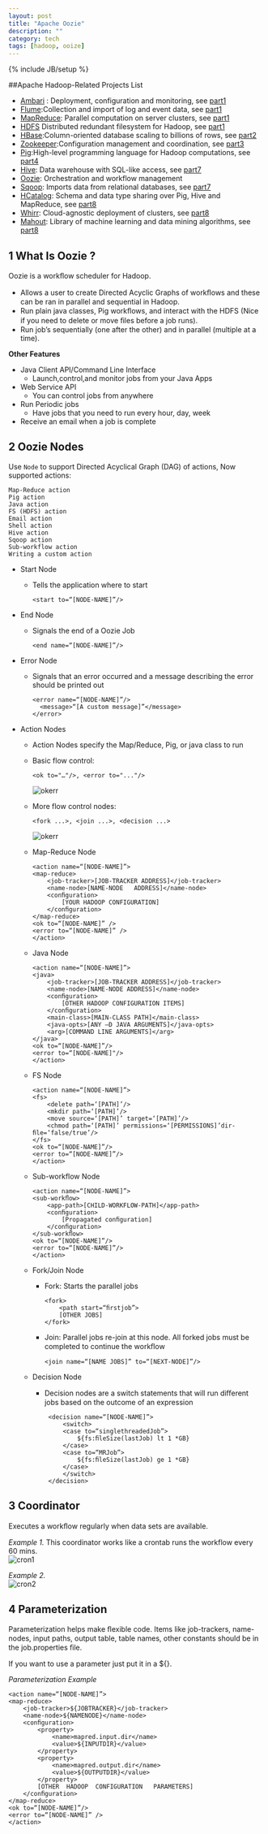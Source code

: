 ```yaml
---
layout: post
title: "Apache Oozie"
description: ""
category: tech
tags: [hadoop, ooize]
---
```

{% include JB/setup %}

##Apache Hadoop-Related Projects List

- [Ambari][1] : Deployment, configuration and monitoring, see [part1][20]
- [Flume][2]:Collection and import of log and event data, see [part1][20]
- [MapReduce][4]: Parallel computation on server clusters, see [part1][20]
- [HDFS][5] Distributed redundant filesystem for Hadoop, see [part1][20]
- [HBase][3]:Column-oriented database scaling to billions of rows, see [part2][21]
- [Zookeeper][6]:Configuration management and coordination, see [part3][22]
- [Pig][7]:High-level programming language for Hadoop computations, see [part4][23]
- [Hive][8]: Data warehouse with SQL-like access, see [part7][25]
- [Oozie][9]: Orchestration and workflow management
- [Sqoop][10]: Imports data from relational databases, see [part7][25]
- [HCatalog][11]: Schema and data type sharing over Pig, Hive and MapReduce, see [part8][26]
- [Whirr][12]: Cloud-agnostic deployment of clusters, see [part8][26]
- [Mahout][13]: Library of machine learning and data mining algorithms, see [part8][26]

<!--break-->

## 1 What Is Oozie ?
Oozie is a workﬂow	scheduler for Hadoop. 

* Allows a user to create Directed Acyclic Graphs of workﬂows and these can be ran in parallel and sequential in Hadoop. 
* Run plain	java classes, Pig workﬂows,	and	interact with the HDFS (Nice if you need to delete or move ﬁles before	a job runs). 
* Run job’s sequentially (one after the other) and in parallel (multiple at a time).

__Other	Features__  

* Java Client API/Command Line	Interface
  * Launch,control,and monitor jobs from your Java Apps
* Web Service API	
  * You can control jobs from anywhere	
* Run Periodic jobs	
  * Have jobs that you need to run every hour, day, week
* Receive an email when a job is complete

## 2 Oozie Nodes
Use `Node` to support Directed Acyclical Graph (DAG) of actions, Now supported actions:

    Map-Reduce action
    Pig action
    Java action
    FS (HDFS) action
    Email action
    Shell action
    Hive action
    Sqoop action
    Sub-workflow action
    Writing a custom action

* Start	Node
  * Tells the application where to start

        <start to=“[NODE-NAME]”/>

* End Node
  * Signals the end of a Oozie Job

        <end name=“[NODE-NAME]”/>

* Error	Node
  * Signals that an error occurred and a message	describing the error should be printed out
  
        <error name=“[NODE-NAME]”/>
          <message>“[A custom message]”</message>
        </error>

* Action Nodes
  * Action Nodes specify the Map/Reduce, Pig, or java class to run
  * Basic flow control: 

        <ok to="…"/>, <error to="..."/>  
    ![okerr](/assets/2013-03-04-oozie/okerror.png)
  * More flow control nodes:
  
        <fork ...>, <join ...>, <decision ...>  
    ![okerr](/assets/2013-03-04-oozie/flowctl.png)
  * Map-Reduce Node
  
        <action name=“[NODE-NAME]”>
        <map-reduce>
            <job-tracker>[JOB-TRACKER ADDRESS]</job-tracker>
            <name-node>[NAME-NODE	ADDRESS]</name-node>
            <conﬁguration>
                [YOUR HADOOP CONFIGURATION]
            </conﬁguration>	
        </map-reduce>
        <ok to=“[NODE-NAME]” />	
        <error to=“[NODE-NAME]”	/>
        </action>
  * Java Node
  
        <action name=“[NODE-NAME]”>
        <java>
            <job-tracker>[JOB-TRACKER ADDRESS]</job-tracker>
            <name-node>[NAME-NODE ADDRESS]</name-node>
            <conﬁguration>
                [OTHER HADOOP CONFIGURATION ITEMS]
            </conﬁguration>	
            <main-class>[MAIN-CLASS PATH]</main-class>
            <java-opts>[ANY	–D JAVA ARGUMENTS]</java-opts>
            <arg>[COMMAND LINE ARGUMENTS]</arg>
        </java>	
        <ok	to=“[NODE-NAME]”/>
        <error to=“[NODE-NAME]"/>
        </action>
  * FS Node
  
        <action name=“[NODE-NAME]”>
        <fs>
            <delete	path=‘[PATH]’/>
            <mkdir path=‘[PATH]’/>
            <move source=‘[PATH]’ target=‘[PATH]’/>
            <chmod path=‘[PATH]’ permissions=‘[PERMISSIONS]’dir-ﬁle=‘false/true’/>
        </fs>
        <ok	to=“[NODE-NAME]”/>	
        <error to=“[NODE-NAME]”/>
        </action>
   * Sub-workflow Node
   
         <action name=“[NODE-NAME]”>
         <sub-workﬂow>
             <app-path>[CHILD-WORKFLOW-PATH]</app-path>
             <conﬁguration>
                 [Propagated conﬁguration]
             </conﬁguration>
         </sub-workﬂow>
         <ok to=“[NODE-NAME]”/>	
         <error to=“[NODE-NAME]”/>
         </action>
    * Fork/Join Node
      * Fork: Starts the parallel jobs
         
            <fork>
                <path start=“ﬁrstjob”>
                [OTHER JOBS]
            </fork>	
      * Join: Parallel jobs re-join at this node. All forked jobs must be completed to continue the workﬂow

            <join name=“[NAME JOBS]” to=“[NEXT-NODE]”/>  
   * Decision Node
     * Decision nodes are a	 switch statements that will run diﬀerent jobs based on the	outcome	of an expression

            <decision name=“[NODE-NAME]”>
                <switch>
                <case to=“singlethreadedJob”>
                    ${fs:ﬁleSize(lastJob) lt 1 *GB}
                </case>	
                <case to=“MRJob”>	
                    ${fs:ﬁleSize(lastJob) ge 1 *GB}
                </case>	
                </switch>
            </decision>	

## 3 Coordinator
Executes a workﬂow regularly when data sets are available.

_Example 1._ This coordinator works like a crontab runs the workflow every 60 mins.  
![cron1](/assets/2013-03-04-oozie/cron1.png)

_Example 2._  
![cron2](/assets/2013-03-04-oozie/cron2.png)

## 4 Parameterization
Parameterization helps make ﬂexible code. Items like job-trackers, name-nodes, input paths, output table, table names, other constants should be in the job.properties ﬁle.

If you want to use a parameter just put it in a ${}.

_Parameterization Example_

    <action	name=“[NODE-NAME]”>	
    <map-reduce>
        <job-tracker>${JOBTRACKER}</job-tracker>
        <name-node>${NAMENODE}</name-node>	
        <conﬁguration>
            <property>
                <name>mapred.input.dir</name>
                <value>${INPUTDIR}</value>
            </property>	
            <property>
                <name>mapred.output.dir</name>	
                <value>${OUTPUTDIR}</value>
            </property>	
            [OTHER	HADOOP	CONFIGURATION	PARAMETERS]
        </conﬁguration>
    </map-reduce>
    <ok to=“[NODE-NAME]”/>
    <error to=“[NODE-NAME]”	/>
    </action>


[1]:http://incubator.apache.org/ambari/ "Apache Ambari"
[2]:http://flume.apache.org/ "Apache Flume"
[3]:http://hbase.apache.org/ "Apache Hbase"
[4]:http://wiki.apache.org/hadoop/MapReduce "Apache MapReduce"
[5]:http://hadoop.apache.org/docs/r1.1.1/hdfs_desig5.html "HDFS Architecture Guide"
[6]:http://zookeeper.apache.org/ "Apache Zookeeper"
[7]:http://pig.apache.org/ "Apache Pig"
[8]:http://hive.apache.org/ "Apache Hive"
[9]:http://oozie.apache.org/ "Apache Oozie"
[10]:http://sqoop.apache.org/ "Apache Sqoop"
[11]:http://incubator.apache.org/hcatalog/ "Apache Hcatalog"
[12]:http://whirr.apache.org/ "Apache whirr"
[13]:http://mahout.apache.org/ "Apache Mahout"

[20]:http://zhangjunhd.github.com/2013/02/24/apache-related-projects/
[21]:http://zhangjunhd.github.com/2013/02/25/apache-hbase/
[22]:http://zhangjunhd.github.com/2013/03/01/zookeeper/
[23]:http://zhangjunhd.github.com/2013/03/03/pig/
[24]:http://zhangjunhd.github.com/2013/03/04/oozie/
[25]:http://zhangjunhd.github.com/2013/03/04/hive/
[26]:http://zhangjunhd.github.com/2013/03/06/apache-related-projects2/
